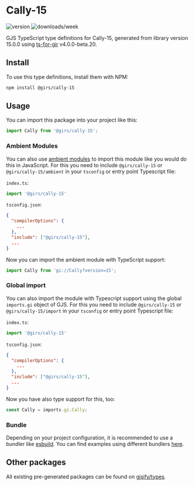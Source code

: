 
# Cally-15

![version](https://img.shields.io/npm/v/@girs/cally-15)
![downloads/week](https://img.shields.io/npm/dw/@girs/cally-15)


GJS TypeScript type definitions for Cally-15, generated from library version 15.0.0 using [ts-for-gir](https://github.com/gjsify/ts-for-gir) v4.0.0-beta.20.


## Install

To use this type definitions, install them with NPM:
```bash
npm install @girs/cally-15
```

## Usage

You can import this package into your project like this:
```ts
import Cally from '@girs/cally-15';
```

### Ambient Modules

You can also use [ambient modules](https://github.com/gjsify/ts-for-gir/tree/main/packages/cli#ambient-modules) to import this module like you would do this in JavaScript.
For this you need to include `@girs/cally-15` or `@girs/cally-15/ambient` in your `tsconfig` or entry point Typescript file:

`index.ts`:
```ts
import '@girs/cally-15'
```

`tsconfig.json`:
```json
{
  "compilerOptions": {
    ...
  },
  "include": ["@girs/cally-15"],
  ...
}
```

Now you can import the ambient module with TypeScript support: 

```ts
import Cally from 'gi://Cally?version=15';
```

### Global import

You can also import the module with Typescript support using the global `imports.gi` object of GJS.
For this you need to include `@girs/cally-15` or `@girs/cally-15/import` in your `tsconfig` or entry point Typescript file:

`index.ts`:
```ts
import '@girs/cally-15'
```

`tsconfig.json`:
```json
{
  "compilerOptions": {
    ...
  },
  "include": ["@girs/cally-15"],
  ...
}
```

Now you have also type support for this, too:

```ts
const Cally = imports.gi.Cally;
```

### Bundle

Depending on your project configuration, it is recommended to use a bundler like [esbuild](https://esbuild.github.io/). You can find examples using different bundlers [here](https://github.com/gjsify/ts-for-gir/tree/main/examples).

## Other packages

All existing pre-generated packages can be found on [gjsify/types](https://github.com/gjsify/types).

